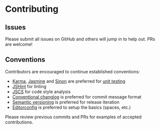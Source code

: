 # Contributing

## Issues

Please submit all issues on GitHub and others will jump in to help out. PRs are welcome!

## Conventions

Contributors are encouraged to continue established conventions:

* [Karma](http://karma-runner.github.io/), [Jasmine](http://jasmine.github.io/) and [Sinon](http://sinonjs.org/) are preferred for [unit testing](https://docs.angularjs.org/guide/unit-testing)
* [JSHint](http://jshint.com/) for linting
* [JSCS](http://jscs.info/) for code style analysis
* [Conventional changlog](https://github.com/ajoslin/conventional-changelog/blob/104b3aae5d65e2fc73b7cbee48ff5f56050a50e8/conventions/angular.md) is preferred for commit message format
* [Semantic versioning](http://semver.org/) is preferred for release iteration
* [Editorconfig](http://editorconfig.org/) is preferred to setup the basics (spaces, etc.)

Please review previous commits and PRs for examples of accepted contributions.
